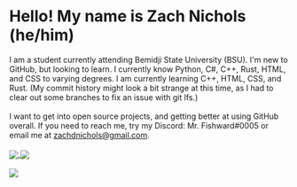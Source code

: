# Hello! My name is Zach Nichols (he/him) 
I am a student currently attending Bemidji State University (BSU). I'm new to GitHub, but looking to learn. I currently know Python, C#, C++, Rust, HTML, and CSS to varying degrees. I am currently learning C++, HTML, CSS, and Rust. (My commit history might look a bit strange at this time, as I had to clear out some branches to fix an issue with git lfs.)
</br>
</br>
I want to get into open source projects, and getting better at using GitHub overall. If you need to reach me, try my Discord: Mr. Fishward#0005 or email me at zachdnichols@gmail.com. </br> </br>
<a href="https://github.com/anuraghazra/github-readme-stats">
  <img align="center" src="https://github-readme-stats.vercel.app/api?username=ZachDNichols&show_icons=true&theme=dark" />
</a>
<a href="https://github.com/anuraghazra/anuraghazra.github.io">
  <img align="center" src="https://github-readme-stats.vercel.app/api/top-langs/?username=ZachDNichols&show_icons=true&theme=dark" />
</a>
</br>
</br>
<img align="center" src="https://github.com/ZachDNichols/ZachDNichols/blob/main/DSC02123.jpg?raw=true" />

<!--
**ZachDNichols/ZachDNichols** is a ✨ _special_ ✨ repository because its `README.md` (this file) appears on your GitHub profile.

Here are some ideas to get you started:

- 🔭 I’m currently working on ...
- 🌱 I’m currently learning ...
- 👯 I’m looking to collaborate on ...
- 🤔 I’m looking for help with ...
- 💬 Ask me about ...
- 📫 How to reach me: ...
- 😄 Pronouns: ...
- ⚡ Fun fact: ...
-->
